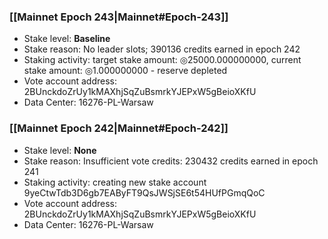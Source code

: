 ### [[Mainnet Epoch 243|Mainnet#Epoch-243]]
* Stake level: **Baseline**
* Stake reason: No leader slots; 390136 credits earned in epoch 242
* Staking activity: target stake amount: ◎25000.000000000, current stake amount: ◎1.000000000 - reserve depleted
* Vote account address: 2BUnckdoZrUy1kMAXhjSqZuBsmrkYJEPxW5gBeioXKfU
* Data Center: 16276-PL-Warsaw
### [[Mainnet Epoch 242|Mainnet#Epoch-242]]
* Stake level: **None**
* Stake reason: Insufficient vote credits: 230432 credits earned in epoch 241
* Staking activity: creating new stake account 9yeCtwTdb3D6gb7EAByFT9QsJWSjSE6t54HUfPGmqQoC
* Vote account address: 2BUnckdoZrUy1kMAXhjSqZuBsmrkYJEPxW5gBeioXKfU
* Data Center: 16276-PL-Warsaw